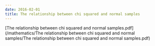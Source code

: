 ```yaml
---
date: 2016-02-01
title: The relationship between chi squared and normal samples
---
```


[The relationship between chi squared and normal samples.pdf](/mathematics/The relationship between chi squared and normal samples/The relationship between chi squared and normal samples.pdf)